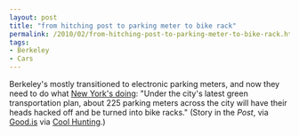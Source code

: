 ```yaml
---
layout: post
title: "from hitching post to parking meter to bike rack"
permalink: /2010/02/from-hitching-post-to-parking-meter-to-bike-rack.html
tags:
- Berkeley
- Cars
---
```


Berkeley's mostly transitioned to electronic parking meters, and now they need to do what [New York's doing](http://www.nypost.com/p/news/local/meters_made_better_8Nu4p0kN4rVU4J9vhlxAFL): "Under the city's latest green transportation plan, about 225 parking meters across the city will have their heads hacked off and be turned into bike racks." (Story in the _Post_, via [Good.is](http://www.good.is/post/new-york-turns-parking-meters-into-bike-racks?utm_source=feedburner&utm_medium=feed&utm_campaign=Feed:+good/lbvp+(GOOD+Main+RSS+Feed)) via [Cool Hunting](http://www.coolhunting.com/archives/2010/02/parking_meters.php).)